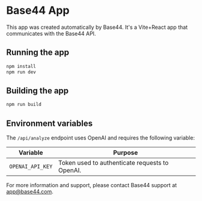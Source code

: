 # Base44 App


This app was created automatically by Base44.
It's a Vite+React app that communicates with the Base44 API.

## Running the app

```bash
npm install
npm run dev
```

## Building the app

```bash
npm run build
```

## Environment variables

The `/api/analyze` endpoint uses OpenAI and requires the following variable:

| Variable | Purpose |
| --- | --- |
| `OPENAI_API_KEY` | Token used to authenticate requests to OpenAI. |

For more information and support, please contact Base44 support at app@base44.com.
